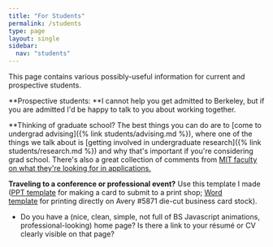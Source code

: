 ```yaml
---
title: "For Students"
permalink: /students
type: page
layout: single
sidebar:
  nav: "students"
---
```


This page contains various possibly-useful information for current and prospective students.

**Prospective students: **I cannot help you get admitted to Berkeley, but if you are admitted I'd be happy to talk to you about working together.

**Thinking of graduate school?  The best things you can do are to [come to
undergrad advising]({% link students/advising.md %}), where one of the
things we talk about is [getting involved in undergraduate
research]({% link students/research.md %}) and why that's important
if you're considering grad school.  There's also a great collection of
comments from [MIT faculty on what they're looking for in
applications.](https://www.eecs.mit.edu/academics/graduate-programs/admission-process/what-faculty-members-are-looking-for-in-a-grad-school-application-essay/)

**Traveling to a conference or professional event?** Use this template I made ([PPT template](https://docs.google.com/viewer?a=v&pid=sites&srcid=ZGVmYXVsdGRvbWFpbnxhcm1hbmRvZm94fGd4OjcxYjlkYjdiOWNlZjI1Y2M) for making a card to submit to a print shop; [Word template](https://docs.google.com/viewer?a=v&pid=sites&srcid=ZGVmYXVsdGRvbWFpbnxhcm1hbmRvZm94fGd4OjM5MTkxYjllYmY1OWJjMjA) for printing directly on Avery #5871 die-cut business card stock).
-   Do you have a (nice, clean, simple, not full of BS Javascript animations, professional-looking) home page? Is there a link to your résumé or CV clearly visible on that page?

